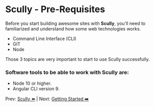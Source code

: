 # Scully - Pre-Requisites


Before you start building awesome sites with **Scully**, you'll need to familiarized and understand how some web technologies works.

- Command Line Interface (CLI)
- GIT
- Node

Those 3 topics are very important to start to use Scully successfully.

### Software tools to be able to work with Scully are: 
 
- Node 10 or higher. 
- Angular CLI version 9.




Prev: [Scully ⬅️️](scully.md) | Next: [Getting Started ➡️](getting-started.md)
